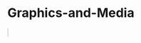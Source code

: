 # Graphics-and-Media
<!DOCTYPE html>
<html>
<body>

<canvas id="myCanvas" width="200" height="100" style="border:1px solid #d3d3d3;">

<script>
var c = document.getElementById("myCanvas");
var ctx = c.getContext("2d");
ctx.font = "30px Arial";
ctx.fillText("Hello World",10,50);
</script>

</body>
</html>
